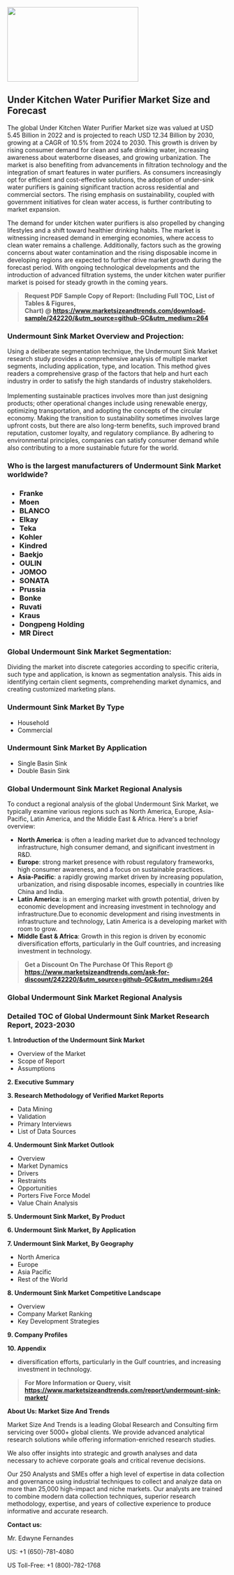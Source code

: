 <p><img class="alignnone size-medium wp-image-20088" src="https://ffe5etoiles.com/wp-content/uploads/2024/12/MST1-300x171.png" alt="" width="300" height="171" /></p><h2>Under Kitchen Water Purifier Market Size and Forecast</h2><p>The global Under Kitchen Water Purifier Market size was valued at USD 5.45 Billion in 2022 and is projected to reach USD 12.34 Billion by 2030, growing at a CAGR of 10.5% from 2024 to 2030. This growth is driven by rising consumer demand for clean and safe drinking water, increasing awareness about waterborne diseases, and growing urbanization. The market is also benefiting from advancements in filtration technology and the integration of smart features in water purifiers. As consumers increasingly opt for efficient and cost-effective solutions, the adoption of under-sink water purifiers is gaining significant traction across residential and commercial sectors. The rising emphasis on sustainability, coupled with government initiatives for clean water access, is further contributing to market expansion.</p><p>The demand for under kitchen water purifiers is also propelled by changing lifestyles and a shift toward healthier drinking habits. The market is witnessing increased demand in emerging economies, where access to clean water remains a challenge. Additionally, factors such as the growing concerns about water contamination and the rising disposable income in developing regions are expected to further drive market growth during the forecast period. With ongoing technological developments and the introduction of advanced filtration systems, the under kitchen water purifier market is poised for steady growth in the coming years.</p></p><blockquote id="" class=""><strong>Request PDF Sample Copy of Report: (Including Full TOC, List of Tables &amp; Figures, Chart)&nbsp;@&nbsp;<strong><a href="https://www.marketsizeandtrends.com/download-sample/242220/&utm_source=github-GC&utm_medium=264" target="_blank">https://www.marketsizeandtrends.com/download-sample/242220/&utm_source=github-GC&utm_medium=264</a></strong></strong></blockquote><h3 id="" class="">Undermount Sink Market&nbsp;Overview and Projection:</h3><p id="" class="">Using a deliberate segmentation technique, the Undermount Sink Market research study provides a comprehensive analysis of multiple market segments, including application, type, and location. This method gives readers a comprehensive grasp of the factors that help and hurt each industry in order to satisfy the high standards of industry stakeholders. <br /> <br />Implementing sustainable practices involves more than just designing products; other operational changes include using renewable energy, optimizing transportation, and adopting the concepts of the circular economy. Making the transition to sustainability sometimes involves large upfront costs, but there are also long-term benefits, such improved brand reputation, customer loyalty, and regulatory compliance. By adhering to environmental principles, companies can satisfy consumer demand while also contributing to a more sustainable future for the world.</p><h3 id="" class="">Who is the largest manufacturers of&nbsp;Undermount Sink Market worldwide?</h3><h3 class=""><p><ul><li>Franke </li><li> Moen </li><li> BLANCO </li><li> Elkay </li><li> Teka </li><li> Kohler </li><li> Kindred </li><li> Baekjo </li><li> OULIN </li><li> JOMOO </li><li> SONATA </li><li> Prussia </li><li> Bonke </li><li> Ruvati </li><li> Kraus </li><li> Dongpeng Holding </li><li> MR Direct</li></ul></p></h3><h3 id="" class="">Global&nbsp;Undermount Sink Market Segmentation:</h3><p id="" class="">Dividing the market into discrete categories according to specific criteria, such type and application, is known as segmentation analysis. This aids in identifying certain client segments, comprehending market dynamics, and creating customized marketing plans.</p><h3 id="" class="">Undermount Sink Market&nbsp;By Type</h3><p><p><ul><li>Household</li><li> Commercial</p></li></ul></p></p><h3 id="" class="">Undermount Sink Market&nbsp;By Application</h3><p class=""><p><ul><li>Single Basin Sink</li><li> Double Basin Sink</li></ul></p></p><h3 id="" class="">Global Undermount Sink Market Regional Analysis</h3><p id="" class="">To conduct a regional analysis of the global Undermount Sink Market, we typically examine various regions such as North America, Europe, Asia-Pacific, Latin America, and the Middle East &amp; Africa. Here's a brief overview:</p><ul><li><strong>North America</strong>: is often a leading market due to advanced technology infrastructure, high consumer demand, and significant investment in R&amp;D.</li><li><strong>Europe</strong>: strong market presence with robust regulatory frameworks, high consumer awareness, and a focus on sustainable practices.</li><li><strong>Asia-Pacific</strong>: a rapidly growing market driven by increasing population, urbanization, and rising disposable incomes, especially in countries like China and India.</li><li><strong>Latin America</strong>: is an emerging market with growth potential, driven by economic development and increasing investment in technology and infrastructure.Due to economic development and rising investments in infrastructure and technology, Latin America is a developing market with room to grow.</li><li><strong>Middle East &amp; Africa</strong>: Growth in this region is driven by economic diversification efforts, particularly in the Gulf countries, and increasing investment in technology.</li></ul><blockquote id="" class=""><strong>Get a Discount On The Purchase Of This Report @ <strong><a href="https://www.marketsizeandtrends.com/ask-for-discount/242220/&utm_source=github-GC&utm_medium=264" target="_blank">https://www.marketsizeandtrends.com/ask-for-discount/242220/&utm_source=github-GC&utm_medium=264</a></strong></strong></blockquote><h3 id="" class="">Global Undermount Sink Market Regional Analysis</h3><h3 id="" class="">Detailed TOC of Global Undermount Sink Market Research Report, 2023-2030</h3><p id="" class=""><strong>1. Introduction of the Undermount Sink Market</strong></p><ul><li>Overview of the Market</li><li>Scope of Report</li><li>Assumptions</li></ul><p id="" class=""><strong>2. Executive Summary</strong></p><p id="" class=""><strong>3. Research Methodology of Verified Market Reports</strong></p><ul><li>Data Mining</li><li>Validation</li><li>Primary Interviews</li><li>List of Data Sources</li></ul><p id="" class=""><strong>4. Undermount Sink Market Outlook</strong></p><ul><li>Overview</li><li>Market Dynamics</li><li>Drivers</li><li>Restraints</li><li>Opportunities</li><li>Porters Five Force Model</li><li>Value Chain Analysis</li></ul><p id="" class=""><strong>5. Undermount Sink Market, By Product</strong></p><p id="" class=""><strong>6. Undermount Sink Market, By Application</strong></p><p id="" class=""><strong>7. Undermount Sink Market, By Geography</strong></p><ul><li>North America</li><li>Europe</li><li>Asia Pacific</li><li>Rest of the World</li></ul><p id="" class=""><strong>8. Undermount Sink Market Competitive Landscape</strong></p><ul><li>Overview</li><li>Company Market Ranking</li><li>Key Development Strategies</li></ul><p id="" class=""><strong>9. Company Profiles</strong></p><p id="" class=""><strong>10. Appendix</strong></p><ul><li>diversification efforts, particularly in the Gulf countries, and increasing investment in technology.</li></ul><blockquote id="" class=""><strong>For More Information or Query, visit <strong><strong><a href="https://www.marketsizeandtrends.com/report/undermount-sink-market/" target="_blank">https://www.marketsizeandtrends.com/report/undermount-sink-market/</a></strong></strong></strong></blockquote><p id="" class=""><strong>About Us: Market Size And Trends</strong></p><p id="" class="">Market Size And Trends is a leading Global Research and Consulting firm servicing over 5000+ global clients. We provide advanced analytical research solutions while offering information-enriched research studies.</p><p id="" class="">We also offer insights into strategic and growth analyses and data necessary to achieve corporate goals and critical revenue decisions.</p><p id="" class="">Our 250 Analysts and SMEs offer a high level of expertise in data collection and governance using industrial techniques to collect and analyze data on more than 25,000 high-impact and niche markets. Our analysts are trained to combine modern data collection techniques, superior research methodology, expertise, and years of collective experience to produce informative and accurate research.</p><p id="" class=""><strong>Contact us:</strong></p><p id="" class="">Mr. Edwyne Fernandes</p><p id="" class="">US: +1 (650)-781-4080</p><p id="" class="">US Toll-Free: +1 (800)-782-1768</p>
